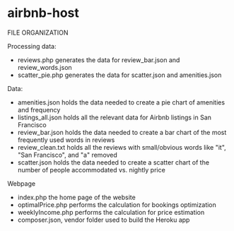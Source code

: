 # airbnb-host
FILE ORGANIZATION

Processing data:
- reviews.php generates the data for review_bar.json and review_words.json
- scatter_pie.php generates the data for scatter.json and amenities.json

Data:
- amenities.json holds the data needed to create a pie chart of amenities and frequency
- listings_all.json holds all the relevant data for Airbnb listings in San Francisco
- review_bar.json holds the data needed to create a bar chart of the most frequently used words in reviews
- review_clean.txt holds all the reviews with small/obvious words like "it", "San Francisco", and "a" removed
- scatter.json holds the data needed to create a scatter chart of the number of people accommodated vs. nightly price

Webpage
- index.php the home page of the website
- optimalPrice.php performs the calculation for bookings optimization
- weeklyIncome.php performs the calculation for price estimation
- composer.json, vendor folder used to build the Heroku app
